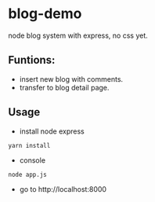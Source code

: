 # blog-demo
node blog system with express, no css yet.

## Funtions:
- insert new blog with comments.
- transfer to blog detail page.

## Usage
- install node express
```
yarn install
```
- console
```
node app.js
```
- go to http://localhost:8000

